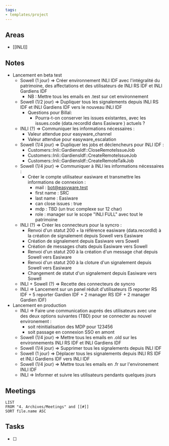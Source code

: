 ```yaml
---
tags:
- templates/project
---
```

## Areas
- [[INLI]]

## Notes
- Lancement en beta test
	- Sowell (1 jour) => Créer environnement INLI IDF avec l'intégralité du patrimoine,  des affectations et des utilisateurs de INLI RS IDF et INLI Gardiens IDF 
		- NB : Mettre tous les emails en .test sur cet environnement
	- Sowell (1/2 jour) => Dupliquer tous les signalements depuis INLI RS IDF et INLI Gardiens IDF vers le nouveau INLI IDF
		- Questions pour Billal:
			- Pourra-t-on conserver les issues existantes, avec les issues.code (data.recordId dans Easiware ) actuels ? 
	- INLI (?) => Communiquer les informations nécessaires :
		- Valeur attendue pour easyware_channel
		- Valeur attendue pour easyware_escalation
	- Sowell (1/4 jour) => Dupliquer les jobs et déclencheurs pour INLI IDF :
		- Customers::Inli::GardiensIdf::CloseRemoteIssueJob
		- Customers::Inli::GardiensIdf::CreateRemoteIssueJob
		- Customers::Inli::GardiensIdf::CreateRemoteTalkJob
	- Sowell (1/4 jour) => Communiquer à INLI les informations nécessaires :
		- Créer le compte utilisateur easiware et transmettre les informations de connexion :
			- mail : bot@easyware.test
			- first name : SRC
			- last name : Easiware
			- can close issues : true
			- mdp : TBD (un truc complexe sur 12 char)
			- role : manager sur le scope "INLI FULL" avec tout le patrimoine
	- INLI (?) => Créer les connecteurs pour la syncro :
		- Renvoi d'un statut 200 + la référence easiware (data.recordId) à la création de signalement depuis Sowell vers Easiware
		- Création de signalement depuis Easiware vers Sowell
		- Création de messages chats depuis Easiware vers Sowell
		- Renvoi d'un statut 200 à la création d'un message chat depuis Sowell vers Easiware
		- Renvoi d'un statut 200 à la cloture d'un signalement depuis Sowell vers Easiware
		- Changement de statut d'un signalement depuis Easiware vers Sowell
	- INLI + Sowell (?) => Recette des connecteurs de syncro 
	- INLI => Lancement sur un panel réduit d'utilisateurs (5 reporter RS IDF + 5 reporter Gardien IDF + 2 manager RS IDF + 2 manager Gardien IDF)
- Lancement en production
	- INLI => Faire une communication auprés des utilisateurs avec  une des deux options suivantes (TBD) pour se connecter au nouvel environement :
		- soit réinitialisation des MDP pour 123456  
		- soit passage en connexion SSO en amont
	- Sowell (1/4 jour) => Mettre tous les emails en .old sur les environnements INLI RS IDF et INLI Gardiens IDF
	- Sowell (1/4 jour) => Supprimer tous les signalements depuis INLI IDF
	- Sowell (1 jour) => Déplacer tous les signalements depuis INLI RS IDF et INLI Gardiens IDF vers INLI IDF
	- Sowell (1/4 jour) => Mettre tous les emails en .fr sur l'environement INLI IDF
	- INLI => Informer et suivre les utilisateurs pendants quelques jours
  
## Meetings
```dataview
LIST
FROM "4. Archives/Meetings" and [[#]]
SORT file.name ASC
```
## Tasks 
- [ ]
